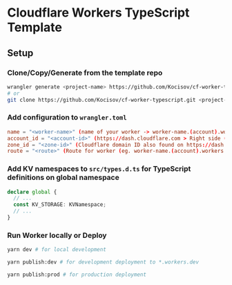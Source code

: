 # Cloudflare Workers TypeScript Template

## Setup

### Clone/Copy/Generate from the template repo

```bash
wrangler generate <project-name> https://github.com/Kocisov/cf-worker-typescript
# or
git clone https://github.com/Kocisov/cf-worker-typescript.git <project-name>
```

### Add configuration to `wrangler.toml`

```toml
name = "<worker-name>" (name of your worker -> worker-name.(account).workers.dev)
account_id = "<account-id>" (https://dash.cloudflare.com > Right side (Workers) > Account ID)
zone_id = "<zone-id>" (Cloudflare domain ID also found on https://dash.cloudflare.com)
route = "<route>" (Route for worker (eg. worker-name.(account).workers.dev))
```

### Add KV namespaces to `src/types.d.ts` for TypeScript definitions on global namespace

```ts
declare global {
  // ...
  const KV_STORAGE: KVNamespace;
  // ...
}
```

### Run Worker locally or Deploy

```bash
yarn dev # for local development

yarn publish:dev # for development deployment to *.workers.dev

yarn publish:prod # for production deployment
```
